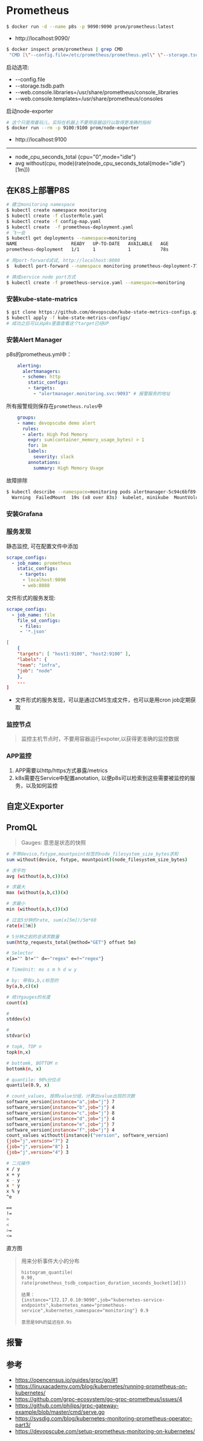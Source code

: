 # Prometheus

```bash
$ docker run -d --name p8s -p 9090:9090 prom/prometheus:latest
```

- http://localhost:9090/ 



```bash
$ docker inspect prom/prometheus | grep CMD
 "CMD [\"--config.file=/etc/prometheus/prometheus.yml\" \"--storage.tsdb.path=/prometheus\" \"--web.console.libraries=/usr/share/prometheus/console_libraries\" \"--web.console.templates=/usr/share/prometheus/consoles\"]"

```

启动选项:

- --config.file
- --storage.tsdb.path
- --web.console.libraries=/usr/share/prometheus/console_libraries
- --web.console.templates=/usr/share/prometheus/consoles





启动node-exporter

```bash
# 这个只是用着玩儿，实际在机器上不要用容器运行以取得更准确的指标
$ docker run --rm -p 9100:9100 prom/node-exporter  
```

- http://localhost:9100

----



- node_cpu_seconds_total {cpu="0",mode="idle"}
- avg without(cpu, mode)(rate(node_cpu_seconds_total{mode="idle"}[1m]))

## 在K8S上部署P8S

```bash
# 建立monitoring namespace
$ kubectl create namespace monitoring
$ kubectl create -f clusterRole.yaml
$ kubectl create -f config-map.yaml
$ kubectl create  -f prometheus-deployment.yaml 
# 飞一会
$ kubectl get deployments --namespace=monitoring
NAME                    READY   UP-TO-DATE   AVAILABLE   AGE
prometheus-deployment   1/1     1            1           78s

# 用port-forward试试, http://localhost:8080
$  kubectl port-forward --namespace monitoring prometheus-deployment-77cb49fb5d-glh9k 8080:9090 

# 换成service node port方式
$ kubectl create -f prometheus-service.yaml --namespace=monitoring
```



### 安装kube-state-matrics

```bash
$ git clone https://github.com/devopscube/kube-state-metrics-configs.git
$ kubectl apply -f kube-state-metrics-configs/
# 成功之后可以从p8s里面查看这个target已经UP
```

### 安装Alert  Manager

p8s的prometheus.yml中：

```yml
    alerting:
      alertmanagers:
      - scheme: http
        static_configs:
        - targets:
          - "alertmanager.monitoring.svc:9093" # 报警服务的地址
```

所有报警规则保存在`prometheus.rules`中

```yml
    groups:
    - name: devopscube demo alert
      rules:
      - alert: High Pod Memory
        expr: sum(container_memory_usage_bytes) > 1
        for: 1m
        labels:
          severity: slack
        annotations:
          summary: High Memory Usage
```



故障排除

```bash
$ kubectl describe --namespace=monitoring pods alertmanager-5c94c6bf89-t9s4v
  Warning  FailedMount  19s (x8 over 83s)  kubelet, minikube  MountVolume.SetUp failed for volume "templates-volume" : configmap "alertmanager-templates" not found

```





### 安装Grafana



### 服务发现

静态监控, 可在配置文件中添加

```yml
scrape_configs:
  - job_name: prometheus
	static_configs:
	 - targets:
      - localhost:9090
      - web:8888
```



文件形式的服务发现:

```yml
scrape_configs:
  - job_name: file
    file_sd_configs:
     - files:
     - '*.json'
```

```json
[
    {
    "targets": [ "host1:9100", "host2:9100" ],
    "labels": {
    "team": "infra",
    "job": "node"
    },
    ...
]
```

- 文件形式的服务发现，可以是通过CMS生成文件，也可以是用cron job定期获取

### 监控节点

> 监控主机节点时，不要用容器运行expoter,以获得更准确的监控数据

### APP监控

1. APP需要以http/https方式暴露/metrics
2. k8s需要在Service中配置anotation, 以便p8s可以检索到这些需要被监控的服务，以及如何监控

## 自定义Exporter

## PromQL

> Gauges: 意思是状态的快照

```sh
# 不带device,fstype,mountpoint标签的node_filesystem_size_bytes求和
sum without(device, fstype, mountpoint)(node_filesystem_size_bytes)

# 求平均
avg (without(a,b,c))(x)

# 求最大
max (without(a,b,c))(x)

# 求最小
min (without(a,b,c))(x)

# 过去5分钟的rate, sum(x[5m])/5m*60
rate(x[5m])

# 5分钟之前的总请求数量
sum(http_requests_total{method="GET"} offset 5m) 

# Selector
x{a="" b!="" d=~"regex" e=!~"regex"}

# TimeUnit: ms s m h d w y

# by: 带有a,b,c标签的
by(a,b,c)(x)

# 统计gauges的长度
count(x)

#
stddev(x)

#
stdvar(x)

# topk, TOP n
topk(n,x)

# bottomk, BOTTOM n
bottomk(n, x)

# quantile: 90%分位点
quantile(0.9, x)

# count_values, 按照value分组，计算出value出现的次数
software_version{instance="a",job="j"} 7
software_version{instance="b",job="j"} 4
software_version{instance="c",job="j"} 8
software_version{instance="d",job="j"} 4
software_version{instance="e",job="j"} 7
software_version{instance="f",job="j"} 4
count_values withoutt(instance)("version", software_version)
{job="j",version="7"} 2
{job="j",version="8"} 1
{job="j",version="4"} 3

# 二元操作
x / y
x + y
x - y
x * y
x % y
^e

==
!=
>
<
>=
<=
```

直方图

> 用来分析事件大小的分布
>
> ```
> histogram_quantile(
> 0.90,
> rate(prometheus_tsdb_compaction_duration_seconds_bucket[1d]))
> 
> 结果：
> {instance="172.17.0.10:9090",job="kubernetes-service-endpoints",kubernetes_name="prometheus-service",kubernetes_namespace="monitoring"} 0.9
> 
> 意思是90%的延迟在0.9s
> ```



## 报警



## 参考

- https://opencensus.io/guides/grpc/go/#1
- https://linuxacademy.com/blog/kubernetes/running-prometheus-on-kubernetes/
- https://github.com/grpc-ecosystem/go-grpc-prometheus/issues/4
- https://github.com/philips/grpc-gateway-example/blob/master/cmd/serve.go
- https://sysdig.com/blog/kubernetes-monitoring-prometheus-operator-part3/
- https://devopscube.com/setup-prometheus-monitoring-on-kubernetes/